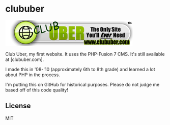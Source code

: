 # clububer

![logo](logo.png)

Club Uber, my first website. It uses the PHP-Fusion 7 CMS. It's still available at [clububer.com].

I made this in '08-'10 (approximately 6th to 8th grade) and learned a lot about PHP in the process.

I'm putting this on GitHub for historical purposes. Please do not judge me based off of this code quality!

## License

MIT
